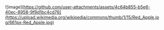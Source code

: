 ![image](https://github.com/user-attachments/assets/4c64b855-b5e6-40ec-8958-9f9d1bc4cd76](https://upload.wikimedia.org/wikipedia/commons/thumb/1/15/Red_Apple.jpg/661px-Red_Apple.jpg)

